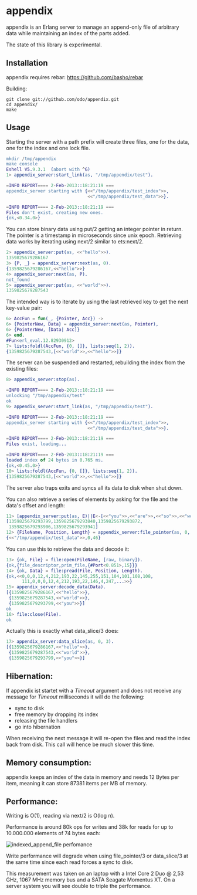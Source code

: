 # appendix

appendix is an Erlang server to manage an append-only file of arbitrary data while maintaining an index of the parts added.

The state of this library is experimental.

## Installation

appendix requires rebar: https://github.com/basho/rebar

Building:
```
git clone git://github.com/odo/appendix.git
cd appendix/
make
```

## Usage

Starting the server with a path prefix will create three files, one for the data, one for the index and one lock file.
```erlang
mkdir /tmp/appendix
make console
Eshell V5.9.3.1  (abort with ^G)
1> appendix_server:start_link(as, "/tmp/appendix/test").

=INFO REPORT==== 2-Feb-2013::18:21:19 ===
appendix_server starting with {<<"/tmp/appendix/test_index">>,
                               <<"/tmp/appendix/test_data">>}.

=INFO REPORT==== 2-Feb-2013::18:21:19 ===
Files don't exist, creating new ones.
{ok,<0.34.0>}
```
You can store binary data using put/2 getting an integer pointer in return. The pointer is a timestamp in microseconds since unix epoch.
Retrieving data works by iterating using next/2 similar to ets:next/2.

```erlang
2> appendix_server:put(as, <<"hello">>).
1359825679286167
3> {P, _} = appendix_server:next(as, 0).
{1359825679286167,<<"hello">>}
4> appendix_server:next(as, P).
not_found
5> appendix_server:put(as, <<"world">>).
1359825679287543
```
The intended way is to iterate by using the last retrieved key to get the next key-value pair:
```erlang
6> AccFun = fun(_, {Pointer, Acc}) ->
6> {PointerNew, Data} = appendix_server:next(as, Pointer),
6> {PointerNew, [Data| Acc]}
6> end.
#Fun<erl_eval.12.82930912>
7> lists:foldl(AccFun, {0, []}, lists:seq(1, 2)).
{1359825679287543,[<<"world">>,<<"hello">>]}
```
The server can be suspended and restarted, rebuilding the index from the existing files:
```erlang
8> appendix_server:stop(as).

=INFO REPORT==== 2-Feb-2013::18:21:19 ===
unlocking "/tmp/appendix/test"
ok
9> appendix_server:start_link(as, "/tmp/appendix/test").

=INFO REPORT==== 2-Feb-2013::18:21:19 ===
appendix_server starting with {<<"/tmp/appendix/test_index">>,
                               <<"/tmp/appendix/test_data">>}.

=INFO REPORT==== 2-Feb-2013::18:21:19 ===
Files exist, loading...

=INFO REPORT==== 2-Feb-2013::18:21:19 ===
loaded index of 24 bytes in 0.765 ms.
{ok,<0.45.0>}
10> lists:foldl(AccFun, {0, []}, lists:seq(1, 2)).
{1359825679287543,[<<"world">>,<<"hello">>]}
```
The server also traps exits and syncs all its data to disk when shut down.

You can also retrieve a series of elements by asking for the file and the data's offset and length:
```erlang
11> [appendix_server:put(as, E)||E<-[<<"you">>,<<"are">>,<<"so">>,<<"wonderful">>,<<"!">>]].
[1359825679293799,1359825679293840,1359825679293872,
 1359825679293906,1359825679293941]
12> {FileName, Position, Length} = appendix_server:file_pointer(as, 0, 3).
{<<"/tmp/appendix/test_data">>,0,46}
```
You can use this to retrieve the data and decode it:

```erlang
13> {ok, File} = file:open(FileName, [raw, binary]).
{ok,{file_descriptor,prim_file,{#Port<0.851>,15}}}
14> {ok, Data} = file:pread(File, Position, Length).
{ok,<<0,0,0,12,4,212,193,22,145,255,151,104,101,108,108,
      111,0,0,0,12,4,212,193,22,146,4,247,...>>}
15> appendix_server:decode_data(Data).
[{1359825679286167,<<"hello">>},
 {1359825679287543,<<"world">>},
 {1359825679293799,<<"you">>}]
ok
16> file:close(File).
ok
```

Actually this is exactly what data_slice/3 does:
```erlang
17> appendix_server:data_slice(as, 0, 3).
[{1359825679286167,<<"hello">>},
 {1359825679287543,<<"world">>},
 {1359825679293799,<<"you">>}]
```

## Hibernation:

If appendix ist startet with a _Timeout_ argument and does not receive any message for _Timeout_ milliseconds it will do the following:
* sync to disk
* free memory by dropping its index
* releasing the file handlers
* go into hibernation

When receiving the next message it will re-open the files and read the index back from disk. This call will hence be much slower this time.

## Memory consumption:

appendix keeps an index of the data in memory and needs 12 Bytes per item, meaning it can store 87381 items per MB of memory.

## Performance:

Writing is O(1), reading via next/2 is O(log n).

Performance is around 80k ops for writes and 38k for reads for up to 10.000.000 elements of 74 bytes each:

![indexed_append_file perfomance](https://raw.github.com/odo/appendix/master/private/perf.png "indexed_append_file perfomance")

Write performance will degrade when using file_pointer/3 or data_slice/3 at the same time since each read forces a sync to disk.

This measurement was taken on an laptop with a Intel Core 2 Duo @ 2,53 GHz, 1067 MHz memory bus and a SATA Seagate Momentus XT.
On a server system you will see double to triple the performance.
